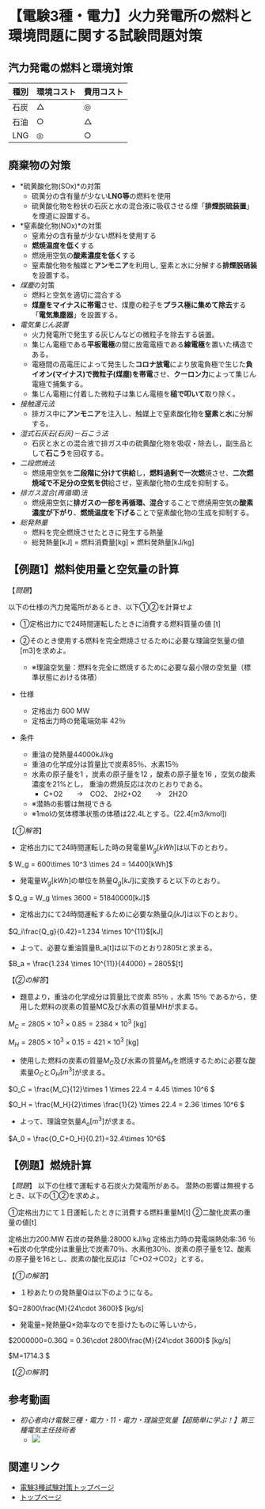 # 【電験3種・電力】火力発電所の燃料と環境問題に関する試験問題対策

## 汽力発電の燃料と環境対策


種別|環境コスト|費用コスト
--|--|--
石炭|△|◎
石油|○|△
LNG|◎|○

## 廃棄物の対策

- *硫黄酸化物(SOx)*の対策
    - 硫黄分の含有量が少ない**LNG等**の燃料を使用
    - 硫黄酸化物を粉状の石灰と水の混合液に吸収させる煙「**排煙脱硫装置**」を煙道に設置する。
- *窒素酸化物(NOx)*の対策
    - 窒素分の含有量が少ない燃料を使用する
    - **燃焼温度を低く**する
    - 燃焼用空気の**酸素濃度を低く**する
    - 窒素酸化物を触媒と**アンモニア**を利用し, 窒素と水に分解する**排煙脱硝装**を設置する。
- *煤塵*の対策
    - 燃料と空気を適切に混合する
    - **煤塵をマイナスに帯電**させ、煤塵の粒子を**プラス極に集めて除去**する「**電気集塵器**」を設置する。
- *電気集じん装置*
    - 火力発電所で発生する灰じんなどの微粒子を除去する装置。
    - 集じん電極である**平板電極**の間に放電電極である**線電極**を置いた構造である。
    - 電極間の高電圧によって発生した**コロナ放電**により放電負極で生じた**負イオン(マイナス)で微粒子(煤塵)を帯電**させ、**クーロン力**によって集じん電極で捕集する。
    - 集じん電極に付着した微粒子は集じん電極を**槌で叩いて**取り除く。
- *接触還元法*
    - 排ガス中に**アンモニア**を注入し、触媒上で窒素酸化物を**窒素**と**水**に分解する。
- *湿式石灰石(石灰)－石こう法*
    - 石灰と水との混合液で排ガス中の硫黄酸化物を吸収・除去し，副生品として**石こう**を回収する。
- *二段燃焼法*
    - 燃焼用空気を**二段階に分けて供給**し，**燃料過剰で一次燃**焼させ、**二次燃焼域で不足分の空気を供**給させ，窒素酸化物の生成を抑制する。
- *排ガス混合(再循環)法*
    - 燃焼用空気に**排ガスの一部を再循環、混合**することで燃焼用空気の**酸素濃度が下がり**、**燃焼温度を下げる**ことで窒素酸化物の生成を抑制する。
- *総発熱量*
    - 燃料を完全燃焼させたときに発生する熱量
    - 総発熱量[kJ] = 燃料消費量[kg] × 燃料発熱量[kJ/kg]


## 【例題1】燃料使用量と空気量の計算

【*問題*】

以下の仕様の汽力発電所があるとき、以下①②を計算せよ

- ①定格出力にで24時間運転したときに消費する燃料質量の値 [t]
- ②そのとき使用する燃料を完全燃焼させるために必要な理論空気量の値 [m3]を求めよ。
    - ※理論空気量：燃料を完全に燃焼するために必要な最小限の空気量（標準状態における体積）

- 仕様 
    - 定格出力 600 MW
    - 定格出力時の発電端効率 42％
- 条件 
    - 重油の発熱量44000kJ/kg
    - 重油の化学成分は質量比で炭素85％、水素15％
    - 水素の原子量を1 ，炭素の原子量を12 ，酸素の原子量を16 ，空気の酸素濃度を21%とし， 重油の燃焼反応は次のとおりである。
        - C+O2　　→　CO2、 2H2+O2　　→　2H2O
    - ※潜熱の影響は無視できる
    - ※1molの気体標準状態の体積は22.4Lとする。(22.4[m3/kmol])

【*①解答*】

- 定格出力にて24時間運転した時の発電量$W_g[kWh]$は以下のとおり。

$ W_g = 600\times 10^3 \times 24 = 14400[kWh]$

- 発電量$W_g[kWh]$の単位を熱量$Q_g[kJ]$に変換すると以下のとおり。

$ Q_g = W_g \times 3600 = 51840000[kJ]$

- 定格出力にて24時間運転するために必要な熱量$Q_i[kJ]$は以下のとおり。

$Q_i\frac{Q_g}{0.42}=1.234 \times 10^{11}$[kJ]

- よって、必要な重油質量B_a[t]は以下のとおり2805tと求まる。

$B_a = \frac{1.234 \times 10^{11}}{44000} = 2805$[t]

【*②の解答*】

- 題意より，重油の化学成分は質量比で炭素 85％ ，水素 15％ であるから，使用した燃料の炭素の質量MC及び水素の質量MHが求まる。

$M_C=2805 \times 10^3 \times 0.85 = 2384 \times 10^3$ [kg]

$M_H=2805 \times 10^3 \times 0.15 = 421 \times 10^3$ [kg]

- 使用した燃料の炭素の質量$M_C$及び水素の質量$M_H$を燃焼するために必要な酸素量$O_C$と$O_H[m^3]$が求まる。

$O_C = \frac{M_C}{12}\times 1 \times 22.4 = 4.45 \times 10^6 $

$O_H = \frac{M_H}{2}\times \frac{1}{2} \times 22.4 = 2.36 \times 10^6 $


- よって、理論空気量$A_o[m^3]$が求まる。

$A_0 = \frac{O_C+O_H}{0.21}=32.4\times 10^6$

## 【例題】燃焼計算

【*問題*】
以下の仕様で運転する石炭火力発電所がある。
潜熱の影響は無視するとき、以下の①②を求めよ。

①定格出力にて１日運転したときに消費する燃料重量M[t]
②二酸化炭素の重量の値[t]


定格出力200:MW
石炭の発熱量:28000 kJ/kg
定格出力時の発電端熱効率:36 ％
※石炭の化学成分は重量比で炭素70％、水素他30％、炭素の原子量を12、酸素の原子量を16とし、炭素の酸化反応は「C+O2→CO2」とする。

【*①の解答*】

- １秒あたりの発熱量Qは以下のようになる。

$Q=2800\frac{M}{24\cdot 3600}$ [kg/s]


- 発電量=発熱量Q×効率なのでを掛けたものに等しいから，

$2000000=0.36Q = 0.36\cdot 2800\frac{M}{24\cdot 3600}$ [kg/s]

$M=1714.3 $


【*②の解答*】

## 参考動画

- *初心者向け電験三種・電力・11・電力・理論空気量【超簡単に学ぶ！】第三種電気主任技術者*
    - [![](https://img.youtube.com/vi/_d1lbBSi9ck/0.jpg)](https://www.youtube.com/watch?v=_d1lbBSi9ck)


## 関連リンク

- [電験3種試験対策トップページ](../index.md)
- [トップページ](../../../index.md)